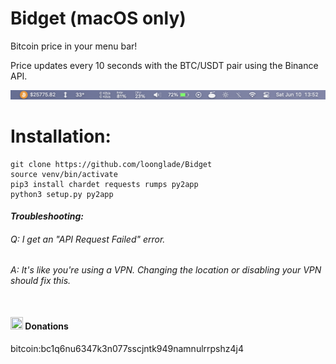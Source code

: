 # Bidget (macOS only)

Bitcoin price in your menu bar!

Price updates every 10 seconds with the BTC/USDT pair using the Binance API.

<img src="https://github.com/loonglade/Bidget/blob/main/assets/screenshot1.png?raw=true">

# Installation:
    git clone https://github.com/loonglade/Bidget
    source venv/bin/activate
    pip3 install chardet requests rumps py2app
    python3 setup.py py2app
    
#### <i>Troubleshooting:
###### Q: I get an "API Request Failed" error.
###### A: It's like you're using a VPN. Changing the location or disabling your VPN should fix this.</i><br></br>
#### <img src="https://www.file-extensions.org/imgs/app-icon/128/10409/bitcoin-core-icon.png" width="20" height="20"> Donations </img>
bitcoin:bc1q6nu6347k3n077sscjntk949namnulrrpshz4j4

